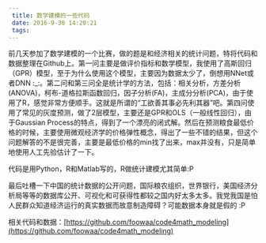 ```yaml
---
 title: 数学建模的一些代码 
 date: 2016-9-30 14:20:21
 tags:
---
```

前几天参加了数学建模的一个比赛，做的题是和经济相关的统计问题，特将代码和数据整理在Github上。第一问主要是做评价指标和数学模型，我使用了高斯回归（GPR）模型，至于为什么使用这个模型，主要因为数据太少了，倒想用NNet或者DNN :_:。第二问和第三问全是统计学的方法，包括：相关分析，方差分析(ANOVA)，柯布-道格拉斯函数回归，因子分析(FA)，主成分分析(PCA)，由于使用了R，感觉非常方便顺手。这就是所谓的“工欲善其事必先利其器”吧。第四问使用了常见的灰度预测，做了2层模型，主要还是GPR和OLS（一般线性回归），由于Gaussian Process的特点，得到了一个漂亮的闭式解。然后在预测粮食最低价格的时候，主要使用微观经济学的价格弹性概念，得出了一些不错的结果，但这个问题解答的不是很完善，主要是最低价格的min找了出来，max并没有，只是简单地使用人工先验估计了一下。

代码是用Python，R和Matlab写的，R做统计建模尤其简单:P 

最后吐槽一下中国的统计数据的公开问题，国际粮农组织，世界银行，美国经济分析局等等的数据库公开、可视化和可获得性都较之国内好太多太多。我党我国是怕人民群众知道经济运行的真实数据而故意制造障碍？可能数据本身就是假的 :P

相关代码和数据：[https://github.com/foowaa/code4math_modeling](https://github.com/foowaa/code4math_modeling)
